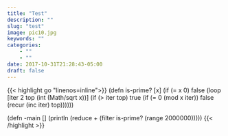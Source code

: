 ```yaml
---
title: "Test"
description: ""
slug: "test"
image: pic10.jpg
keywords: ""
categories: 
    - ""
    - ""
date: 2017-10-31T21:28:43-05:00
draft: false
---
```

{{< highlight go  "linenos=inline">}}
(defn is-prime? 
  [x]
  (if (= x 0) false
  (loop [iter 2 top (int (Math/sqrt x))]
    (if (> iter top)
      true
      (if (= 0 (mod x iter))
        false
(recur (inc iter) top))))))

(defn -main
  []
  (println (reduce + (filter is-prime? (range 2000000)))))
{{< /highlight >}}
